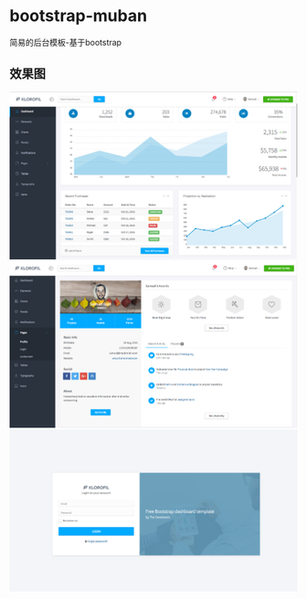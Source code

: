 # bootstrap-muban
简易的后台模板-基于bootstrap
## 效果图
<img src="1.png" ><img src="2.png" ><img src="3.png" >
